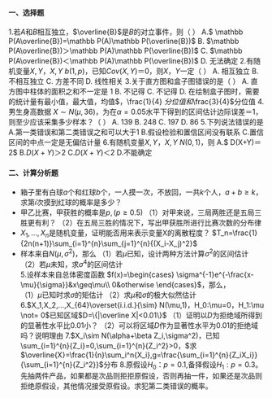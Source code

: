 #### 一、选择题
1.若$A$和$B$相互独立，$\overline{B}$是$B$的对立事件，则（ ）
 A.$ \mathbb P(A\overline{B})=\mathbb P(A)\mathbb P(\overline{B})$
 B. $\mathbb P(A\overline{B})＞\mathbb P(A)\mathbb P(\overline{B})$
 C. $\mathbb P(A\overline{B})＜\mathbb P(A)\mathbb P(\overline{B})$
 D. 无法确定
 2.有随机变量$X,Y，X,Y~b(1,p)，$已知$Cov(X,Y)＝0，$则$X，Y$一定（ ）
 A. 相互独立 
 B. 不相互独立
 C. 方差不同 
 D. 线性相关
 3.关于直方图和盒子图错误的是（ ）
 A. 直方图中柱体的面积之和不一定是 1
 B. 不记得
 C. 不记得
 D. 在绘制盒子图时，需要的统计量有最小值，最大值，均值$，\frac{1}{4} $分位值和$\frac{3}{4}$分位值
 4.男生身高数据 $X\sim N(\mu,36)，$为在$\alpha=0.05$水平下得到的区间估计边际误差＝1，则至少应该采集多少样本？（ ）
 A. 139 
 B. 248 
 C. 197 
 D. 86
 5.下列说法错误的是
 A.第一类错误和第二类错误之和可以大于1 
 B.假设检验和置信区间没有联系
 C.置信区间的中点一定是无偏估计量
 6.有随机变量$X,Y，X,Y~N(0,1)，$则
 A.$ D(X+Y)＝2$
 B.$D(X+Y)＞2$
 C.$D(X+Y)＜2$
 D.不能确定
 #### 二、计算分析题
- 箱子里有白球$a$个和红球$b$个，一人摸一次，不放回，一共$k$个人，$a+b≥k，$求第$i$次摸到红球的概率是多少？
- 甲乙比赛，甲获胜的概率是$p,(p\geq0.5)$
     （1）对甲来说，三局两胜还是五局三胜更有利？
      （2）在五局三胜的情况下，写出甲获胜所进行比赛次数的分布律
 - $X_1,...,X_n$是随机变量，证明能否用来表示变量X的离散程度？
              $T_n=\frac{1}{2n(n+1)}\sum_{i=1}^{n}\sum_{j=1}^{n}{(X_i-X_j)^2}$
 - 样本来自$N(\mu,\sigma^2)$，那么
    （1）若$\mu$已知，设计两种方法计算$\sigma^2$的区间估计
     （2）若$\mu$未知，求$\sigma^4$的区间估计<br />5.设样本来自总体密度函数 $f(x)=\begin{cases} \sigma^{-1}e^{-\frac{x-\mu}{\sigma}}&x\geq\mu\\ 0&otherwise \end{cases}$，那么，<br />（1）$\mu$已知时求$\sigma$的矩估计
 （2）求$\mu$和$\sigma$的极大似然估计
 6.$X_1,X_2,...,X_{64}\overset{i.i.d.}{\sim} N(\mu,1)，H_0:\mu=0，H_1:\mu \not= 0$已知区域$D=\{|\overline X|<0.01\}$
 （1）证明以$D$为拒绝域所得到的显著性水平比$0.01$小？
 （2）可以将区域$D$作为显著性水平为$0.01$的拒绝域吗？说明理由
 7.$X_i\sim N(\alpha+\beta Z_i,\sigma^2)，已知\sum_{i=1}^{n}{Z_i}=0,\sum_{i=1}^{n}{Z_i^2}>0，$求$\overline{X}=\frac{1}{n}\sum_i^n{X_i},g=\frac{\sum_{i=1}^{n}{Z_iX_i}}{\sum_{i=1}^{n}{Z_i^2}}$分布
 8.原假设$H_0：p=0.1,$备择假设$H_1:p=0.3。$先抽两件产品，如果都是次品则拒拒原假设，否则再抽一件，如果还是次品则拒绝原假设，其他情况接受原假设。求犯第二类错误的概率。
 ​

 